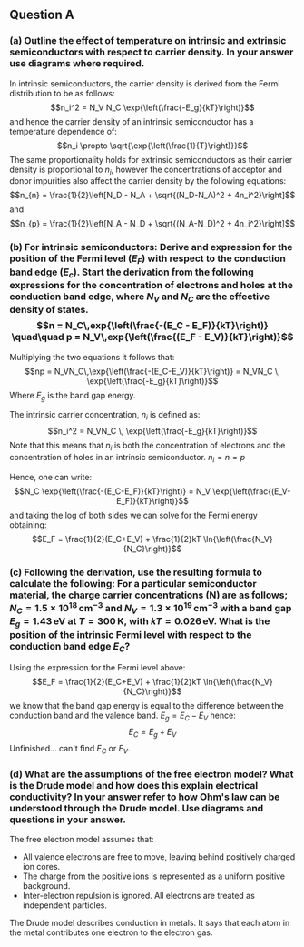 ## Question A
### (a) Outline the effect of temperature on intrinsic and extrinsic semiconductors with respect to carrier density. In your answer use diagrams where required.

In intrinsic semiconductors, the carrier density is derived from the Fermi distribution to be as follows:$$n_i^2 = N_V N_C \exp{\left(\frac{-E_g}{kT}\right)}$$and hence the carrier density of an intrinsic semiconductor has a temperature dependence of: $$n_i \propto \sqrt{\exp{\left(\frac{1}{T}\right)}}$$
The same proportionality holds for extrinsic semiconductors as their carrier density is proportional to $n_i$, however the concentrations of acceptor and donor impurities also affect the carrier density by the following equations:$$n_{n} = \frac{1}{2}\left[N_D - N_A + \sqrt{(N_D-N_A)^2 + 4n_i^2}\right]$$and $$n_{p} = \frac{1}{2}\left[N_A - N_D + \sqrt{(N_A-N_D)^2 + 4n_i^2}\right]$$
### (b) For intrinsic semiconductors: Derive and expression for the position of the Fermi level ($E_F$) with respect to the conduction band edge ($E_c$). Start the derivation from the following expressions for the concentration of electrons and holes at the conduction band edge, where $N_V$ and $N_C$ are the effective density of states.$$n = N_C\,exp{\left(\frac{-(E_C - E_F)}{kT}\right)} \quad\quad p = N_V\,exp{\left(\frac{(E_F - E_V)}{kT}\right)}$$
Multiplying the two equations it follows that:$$np = N_VN_C\,\exp{\left(\frac{-(E_C-E_V)}{kT}\right)} = N_VN_C \, \exp{\left(\frac{-E_g}{kT}\right)}$$Where $E_g$ is the band gap energy.

The intrinsic carrier concentration, $n_i$ is defined as:$$n_i^2 = N_VN_C \, \exp{\left(\frac{-E_g}{kT}\right)}$$Note that this means that $n_i$ is both the concentration of electrons and the concentration of holes in an intrinsic semiconductor. $n_i=n=p$

Hence, one can write: $$N_C \exp{\left(\frac{-(E_C-E_F)}{kT}\right)} = N_V \exp{\left(\frac{(E_V-E_F)}{kT}\right)}$$and taking the log of both sides we can solve for the Fermi energy obtaining:$$E_F = \frac{1}{2}(E_C+E_V) + \frac{1}{2}kT \ln{\left(\frac{N_V}{N_C}\right)}$$
### (c) Following the derivation, use the resulting formula to calculate the following: For a particular semiconductor material, the charge carrier concentrations (N) are as follows; $N_C = 1.5\times10^{18}\,\text{cm}^{-3}$ and $N_V = 1.3\times10^{19}\,\text{cm}^{-3}$ with a band gap $E_g = 1.43 \,\text{eV}$ at $T=300\,\text{K}$, with $kT=0.026\,\text{eV}$. What is the position of the intrinsic Fermi level with respect to the conduction band edge $E_C$?

Using the expression for the Fermi level above:$$E_F = \frac{1}{2}(E_C+E_V) + \frac{1}{2}kT \ln{\left(\frac{N_V}{N_C}\right)}$$we know that the band gap energy is equal to the difference between the conduction band and the valence band. $E_g = E_C - E_V$ hence:$$E_C = E_g + E_V$$
Unfinished... can't find $E_C$ or $E_V$.

### (d) What are the assumptions of the free electron model? What is the Drude model and how does this explain electrical conductivity? In your answer refer to how Ohm's law can be understood through the Drude model. Use diagrams and questions in your answer.

The free electron model assumes that:
- All valence electrons are free to move, leaving behind positively charged ion cores.
- The charge from the positive ions is represented as a uniform positive background.
- Inter-electron repulsion is ignored. All electrons are treated as independent particles.

The Drude model describes conduction in metals. It says that each atom in the metal contributes one electron to the electron gas.